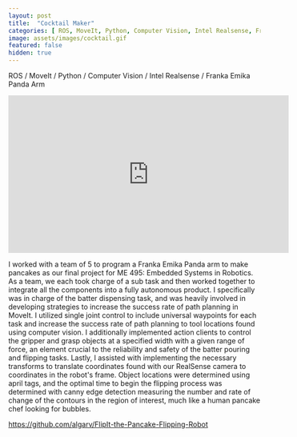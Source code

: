 ```yaml
---
layout: post
title:  "Cocktail Maker"
categories: [ ROS, MoveIt, Python, Computer Vision, Intel Realsense, Franka Emika Panda Arm, Group Project ]
image: assets/images/cocktail.gif
featured: false
hidden: true
---
```

ROS / MoveIt / Python / Computer Vision / Intel Realsense / Franka Emika Panda Arm

<iframe width="560" height="315" src="https://www.youtube.com/embed/dICrFIctFxo" title="YouTube video player" frameborder="0" allow="accelerometer; autoplay; clipboard-write; encrypted-media; gyroscope; picture-in-picture" allowfullscreen></iframe>

I worked with a team of 5 to program a Franka Emika Panda arm to make pancakes as our final project for ME 495: Embedded Systems in Robotics. As a team, we each took charge of a sub task and then worked together to integrate all the components into a fully autonomous product. I specifically was in charge of the batter dispensing task, and was heavily involved in developing strategies to increase the success rate of path planning in MoveIt. I utilized single joint control to include universal waypoints for each task and increase the success rate of path planning to tool locations found using computer vision. I additionally implemented action clients to control the gripper and grasp objects at a specified width with a given range of force, an element crucial to the reliability and safety of the batter pouring and flipping tasks. Lastly, I assisted with implementing the necessary transforms to translate coordinates found with our RealSense camera to coordinates in the robot's frame. Object locations were determined using april tags, and the optimal time to begin the flipping process was determined with canny edge detection measuring the number and rate of change of the contours in the region of interest, much like a human pancake chef looking for bubbles.


https://github.com/algarv/FlipIt-the-Pancake-Flipping-Robot